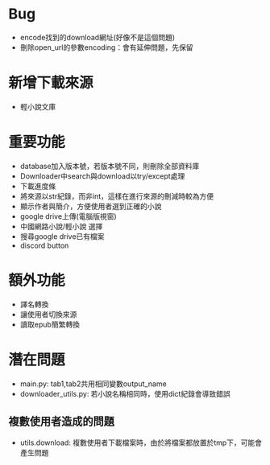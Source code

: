 # Bug
  * encode找到的download網址(好像不是這個問題)
  * 刪除open_url的參數encoding：會有延伸問題，先保留

# 新增下載來源
  * 輕小說文庫

# 重要功能
  * database加入版本號，若版本號不同，則刪除全部資料庫
  * Downloader中search與download以try/except處理
  * 下載進度條
  * 將來源以str紀錄，而非int，這樣在進行來源的刪減時較為方便
  * 顯示作者與簡介，方便使用者選到正確的小說
  * google drive上傳(電腦版視窗)
  * 中國網路小說/輕小說 選擇
  * 搜尋google drive已有檔案
  * discord button

# 額外功能
  * 譯名轉換
  * 讓使用者切換來源
  * 讀取epub簡繁轉換

# 潛在問題
  * main.py: tab1,tab2共用相同變數output_name
  * downloader_utils.py: 若小說名稱相同時，使用dict紀錄會導致錯誤
## 複數使用者造成的問題
  * utils.download: 複數使用者下載檔案時，由於將檔案都放置於tmp下，可能會產生問題